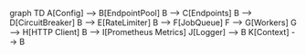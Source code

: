 graph TD
    A[Config] --> B[EndpointPool]
    B --> C[Endpoints]
    B --> D[CircuitBreaker]
    B --> E[RateLimiter]
    B --> F[JobQueue]
    F --> G[Workers]
    G --> H[HTTP Client]
    B --> I[Prometheus Metrics]
    J[Logger] --> B
    K[Context] --> B
